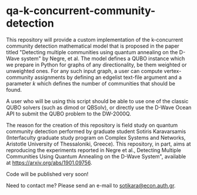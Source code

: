 # qa-k-concurrent-community-detection
This repository will provide a custom implementation of the k-concurrent community detection mathematical model that is proposed in the paper titled "Detecting multiple communities using quantum annealing on the D-Wave system" by Negre, et al. The model defines a QUBO instance which we prepare in Python for graphs of any directionality, be them weighted or unweighted ones. For any such input graph, a user can compute vertex-community assignments by defining an edgelist text-file argument and a parameter $k$ which defines the number of communities that should be found.

A user who will be using this script should be able to use one of the classic QUBO solvers (such as dimod or QBSolv), or directly use the D-Wave Ocean API to submit the QUBO problem to the DW-2000Q.

The reason for the creation of this repository is field study on quantum community detection performed by graduate student Sotiris Karavarsamis (Interfaculty graduate study program on Complex Systems and Networks, Aristotle University of Thessaloniki, Greece). This repository, in part, aims at reproducing the experiments reported in Negre et al., Detecting Multiple Communities Using Quantum Annealing on the D-Wave System", available at https://arxiv.org/abs/1901.09756.

Code will be published very soon!

Need to contact me? Please send an e-mail to sotikara@econ.auth.gr.
